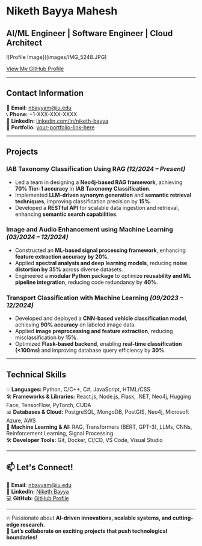 # Niketh Bayya Mahesh  

## AI/ML Engineer | Software Engineer | Cloud Architect  

![Profile Image]((images/IMG_5248.JPG)  

[View My GitHub Profile](https://github.com/your-username)  

---

## **Contact Information**  
📧 **Email:** nbayyam@iu.edu  
📞 **Phone:** +1-XXX-XXX-XXXX  
🔗 **LinkedIn:** [linkedin.com/in/niketh-bayya](https://www.linkedin.com/in/niketh-bayya/)  
📜 **Portfolio:** [your-portfolio-link-here](#)  

---

## **Projects**  

### **IAB Taxonomy Classification Using RAG** *(12/2024 – Present)*  
- Led a team in designing a **Neo4j-based RAG framework**, achieving **70% Tier-1 accuracy** in **IAB Taxonomy Classification**.  
- Implemented **LLM-driven synonym generation** and **semantic retrieval techniques**, improving classification precision by **15%**.  
- Developed a **RESTful API** for scalable data ingestion and retrieval, enhancing **semantic search capabilities**.  

### **Image and Audio Enhancement using Machine Learning** *(03/2024 – 12/2024)*  
- Constructed an **ML-based signal processing framework**, enhancing **feature extraction accuracy by 20%**.  
- Applied **spectral analysis and deep learning models**, reducing **noise distortion by 35%** across diverse datasets.  
- Engineered a **modular Python package** to optimize **reusability and ML pipeline integration**, reducing code redundancy by **40%**.  

### **Transport Classification with Machine Learning** *(09/2023 – 12/2024)*  
- Developed and deployed a **CNN-based vehicle classification model**, achieving **90% accuracy** on labeled image data.  
- Applied **image preprocessing and feature extraction**, reducing misclassification by **15%**.  
- Optimized **Flask-based backend**, enabling **real-time classification (<100ms)** and improving database query efficiency by **30%**.  

---

## **Technical Skills**  
💡 **Languages:** Python, C/C++, C#, JavaScript, HTML/CSS  
🛠 **Frameworks & Libraries:** React.js, Node.js, Flask, .NET, Neo4j, Hugging Face, TensorFlow, PyTorch, CUDA  
📊 **Databases & Cloud:** PostgreSQL, MongoDB, PostGIS, Neo4j, Microsoft Azure, AWS  
🤖 **Machine Learning & AI:** RAG, Transformers (BERT, GPT-3), LLMs, CNNs, Reinforcement Learning, Signal Processing  
🛠 **Developer Tools:** Git, Docker, CI/CD, VS Code, Visual Studio  

---

## **📫 Let's Connect!**  
📩 **Email:** nbayyam@iu.edu  
🔗 **LinkedIn:** [Niketh Bayya](https://www.linkedin.com/in/niketh-bayya/)  
💻 **GitHub:** [GitHub Profile](https://github.com/your-username)  

---

🔥 Passionate about **AI-driven innovations, scalable systems, and cutting-edge research**.  
🚀 **Let’s collaborate on exciting projects that push technological boundaries!**  
